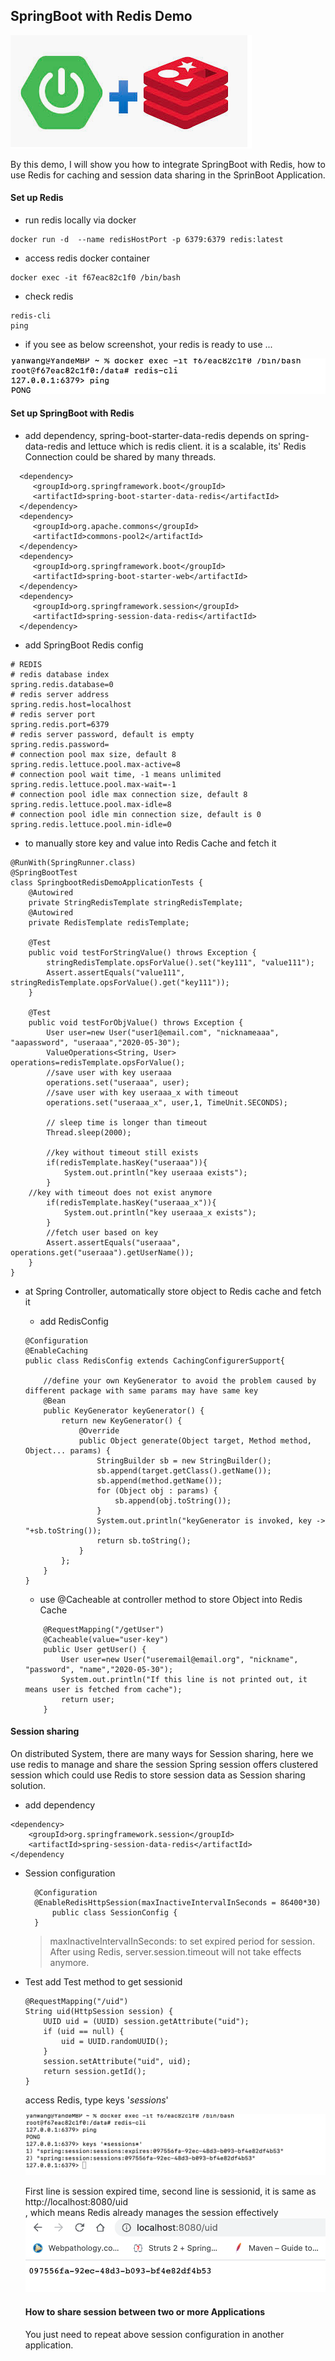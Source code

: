 ## SpringBoot with Redis Demo

![image-20200626081529389](./readme.assets/image-20200626081529389.png)

By this demo, I will show you how to integrate SpringBoot with Redis, how to use Redis for caching and session data sharing in the SprinBoot Application.


#### Set up Redis 
- run redis locally via docker 
```
docker run -d  --name redisHostPort -p 6379:6379 redis:latest
```

- access redis docker container

```
docker exec -it f67eac82c1f0 /bin/bash
```

- check redis 
```
redis-cli 
ping
```

- if you see as below screenshot, your redis is ready to use ...

 ![image](readme.assets/1.png)

#### Set up SpringBoot with Redis 
- add dependency, spring-boot-starter-data-redis depends on spring-data-redis and lettuce which is redis client.
it is a scalable, its' Redis Connection could be shared by many threads.

```
  <dependency>
	 <groupId>org.springframework.boot</groupId>
	 <artifactId>spring-boot-starter-data-redis</artifactId>
  </dependency>
  <dependency>
	 <groupId>org.apache.commons</groupId>
	 <artifactId>commons-pool2</artifactId>
  </dependency>
  <dependency>
	 <groupId>org.springframework.boot</groupId>
	 <artifactId>spring-boot-starter-web</artifactId>
  </dependency>
  <dependency>
	 <groupId>org.springframework.session</groupId>
	 <artifactId>spring-session-data-redis</artifactId>
  </dependency>
```

- add SpringBoot Redis config
```
# REDIS
# redis database index
spring.redis.database=0  
# redis server address
spring.redis.host=localhost
# redis server port
spring.redis.port=6379  
# redis server password, default is empty
spring.redis.password=
# connection pool max size, default 8
spring.redis.lettuce.pool.max-active=8
# connection pool wait time, -1 means unlimited
spring.redis.lettuce.pool.max-wait=-1
# connection pool idle max connection size, default 8
spring.redis.lettuce.pool.max-idle=8
# connection pool idle min connection size, default is 0
spring.redis.lettuce.pool.min-idle=0

```



- to manually store key and value into Redis Cache and fetch it 

```
@RunWith(SpringRunner.class)
@SpringBootTest
class SpringbootRedisDemoApplicationTests {
	@Autowired
	private StringRedisTemplate stringRedisTemplate;
	@Autowired
	private RedisTemplate redisTemplate;

	@Test
	public void testForStringValue() throws Exception {
		stringRedisTemplate.opsForValue().set("key111", "value111");
		Assert.assertEquals("value111", stringRedisTemplate.opsForValue().get("key111"));
	}

	@Test
	public void testForObjValue() throws Exception {
		User user=new User("user1@email.com", "nicknameaaa", "aapassword", "useraaa","2020-05-30");
		ValueOperations<String, User> operations=redisTemplate.opsForValue();
		//save user with key useraaa
		operations.set("useraaa", user);
		//save user with key useraaa_x with timeout
		operations.set("useraaa_x", user,1, TimeUnit.SECONDS);

		// sleep time is longer than timeout
		Thread.sleep(2000);

		//key without timeout still exists
		if(redisTemplate.hasKey("useraaa")){
			System.out.println("key useraaa exists");
		}
    //key with timeout does not exist anymore
		if(redisTemplate.hasKey("useraaa_x")){
			System.out.println("key useraaa_x exists");
		}
		//fetch user based on key
		Assert.assertEquals("useraaa", operations.get("useraaa").getUserName());
	}
}

```

- at Spring Controller, automatically store object to Redis cache and fetch it 

  - add RedisConfig 
  ```
  @Configuration
  @EnableCaching
  public class RedisConfig extends CachingConfigurerSupport{
  
      //define your own KeyGenerator to avoid the problem caused by different package with same params may have same key
      @Bean
      public KeyGenerator keyGenerator() {
          return new KeyGenerator() {
              @Override
              public Object generate(Object target, Method method, Object... params) {
                  StringBuilder sb = new StringBuilder();
                  sb.append(target.getClass().getName());
                  sb.append(method.getName());
                  for (Object obj : params) {
                      sb.append(obj.toString());
                  }
                  System.out.println("keyGenerator is invoked, key ->  "+sb.toString());
                  return sb.toString();
              }
          };
      }
  }
  ```
  
  - use @Cacheable at controller method to store Object into Redis Cache
  ```
      @RequestMapping("/getUser")
      @Cacheable(value="user-key")
      public User getUser() {
          User user=new User("useremail@email.org", "nickname", "password", "name","2020-05-30");
          System.out.println("If this line is not printed out, it means user is fetched from cache");
          return user;
      }
  ```
  
####  Session sharing
On distributed System, there are many ways for Session sharing, here we use redis to manage and share the session
Spring session offers clustered session which could use Redis to store session data as Session sharing solution.

- add dependency 
```
<dependency>
    <groupId>org.springframework.session</groupId>
    <artifactId>spring-session-data-redis</artifactId>
</dependency
```

- Session configuration
      
  ```
    @Configuration
    @EnableRedisHttpSession(maxInactiveIntervalInSeconds = 86400*30)
        public class SessionConfig {
    }
  ```
  
  > maxInactiveIntervalInSeconds: to set expired period for session. After using Redis,
   server.session.timeout will not take effects anymore. 
  
- Test 
  add Test method to get sessionid 
  
  ```
  @RequestMapping("/uid")
  String uid(HttpSession session) {
      UUID uid = (UUID) session.getAttribute("uid");
      if (uid == null) {
          uid = UUID.randomUUID();
      }
      session.setAttribute("uid", uid);
      return session.getId();
  }
  ```
  
  access Redis, type keys '*sessions*'      
                                                                                                                                                              
  ![image](readme.assets/2.png)      
  
  First line is session expired time, second line is sessionid, it is same as http://localhost:8080/uid      
  , which means Redis already manages the session effectively 
  ![image](readme.assets/3.png)   
  
  #### How to share session between two or more Applications    
  You just need to repeat above session configuration in another application.
  
  
  ​                                                                                                                                                                                 

